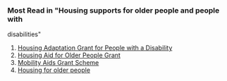 ###  Most Read in "Housing supports for older people and people with
disabilities"

  1. [ Housing Adaptation Grant for People with a Disability ](/en/housing/housing-grants-and-schemes/housing-supports-for-older-people-and-people-with-disabilities/housing-adaptation-grant-for-people-with-disability/)
  2. [ Housing Aid for Older People Grant ](/en/housing/housing-grants-and-schemes/housing-supports-for-older-people-and-people-with-disabilities/housing-aid-for-older-people-grant/)
  3. [ Mobility Aids Grant Scheme ](/en/housing/housing-grants-and-schemes/housing-supports-for-older-people-and-people-with-disabilities/mobility-aids-grant-scheme/)
  4. [ Housing for older people ](/en/housing/housing-grants-and-schemes/housing-supports-for-older-people-and-people-with-disabilities/older-people-housing/)
